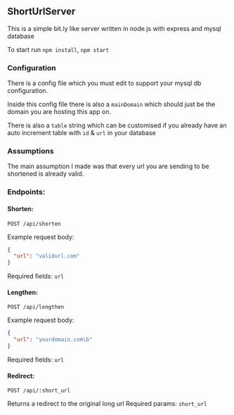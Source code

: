 ## ShortUrlServer
This is a simple bit.ly like server written in node.js with express and mysql database

To start run `npm install`, `npm start`

### Configuration
There is a config file which you must edit to support your mysql db configuration.

Inside this config file there is also a `mainDomain` which should just be the domain you are hosting this app on.

There is also a `table` string which can be customised if you already have an auto increment table with `id` & `url` in your database

### Assumptions

The main assumption I made was that every url you are sending to be shortened is already valid. 

### Endpoints:

#### Shorten:

`POST /api/shorten`

Example request body:
```JSON
{
  "url": "validurl.com"
}
```

Required fields: `url`

#### Lengthen:

`POST /api/lengthen`

Example request body:
```JSON
{
  "url": "yourdomain.com\b"
}
```

Required fields: `url`

#### Redirect:

`POST /api/:short_url`

Returns a redirect to the original long url
Required params: `short_url`
